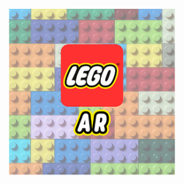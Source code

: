 <p align="center">
  <img src="https://github.com/gisolfi02/LegoAR/blob/master/Assets/Logo.png" style="width:300px">
</p>

